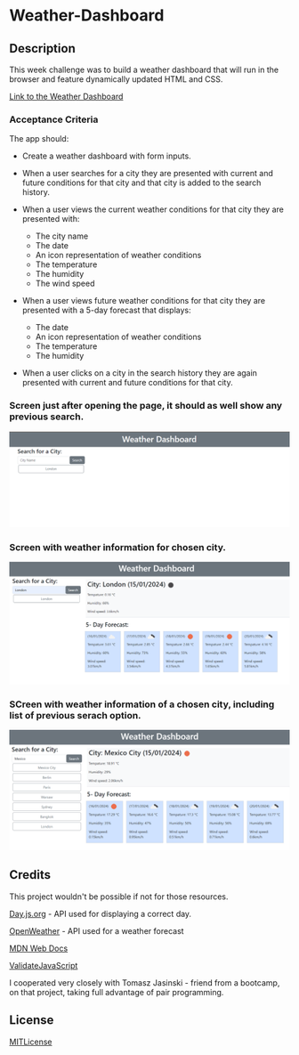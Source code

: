 # Weather-Dashboard

## Description 

This week challenge was to build a weather dashboard that will run in the browser and feature dynamically updated HTML and CSS.

[Link to the Weather Dashboard](https://narkhashel.github.io/Weather-Dashboard/)

### Acceptance Criteria

The app should:

* Create a weather dashboard with form inputs.
* When a user searches for a city they are presented with current and future conditions for that city and that city is added to the search history.
* When a user views the current weather conditions for that city they are presented with:

  * The city name
  * The date
  * An icon representation of weather conditions
  * The temperature
  * The humidity
  * The wind speed

* When a user views future weather conditions for that city they are presented with a 5-day forecast that displays:
    * The date
    * An icon representation of weather conditions
    * The temperature
    * The humidity

* When a user clicks on a city in the search history they are again presented with current and future conditions for that city.

### Screen just after opening the page, it should as well show any previous search. 
![alt](/assets/Img/screen1.png)

### Screen with weather information for chosen city.
![alt](/assets/Img/Screen2.png)

### SCreen with weather information of a chosen city, including list of previous serach option. 
![alt](/assets/Img/Screen3.png)

## Credits

This project wouldn't be possible if not for those resources.

[Day.js.org](https://day.js.org/en/) - API used for displaying a correct day.

[OpenWeather](https://openweathermap.org/) - API used for a weather forecast

[MDN Web Docs](https://developer.mozilla.org/en-US/)

[ValidateJavaScript](https://validatejavascript.com/)

I cooperated very closely with Tomasz Jasinski - friend from a bootcamp, on that project, taking full advantage of pair programming. 

## License

[MITLicense](https://choosealicense.com/licenses/mit/)